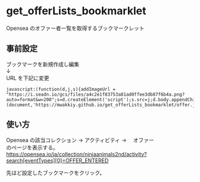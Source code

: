 # get_offerLists_bookmarklet

Opensea のオファー者一覧を取得するブックマークレット

## 事前設定

ブックマークを新規作成し編集  
↓  
URL を下記に変更

```
javascript:(function(d,j,s){addImageUrl = "https://i.seadn.io/gcs/files/a4c2e1f83753a81ad0ffee3db87f6b4a.png?auto=format&w=200";s=d.createElement('script');s.src=j;d.body.appendChild(s);})(document,'https://mwakkiy.github.io/get_offerLists_bookmarklet/offer.js')
```

## 使い方

Opensea の該当コレクション → アクティビティ → 　オファー  
のページを表示する。  
https://opensea.io/ja/collection/ninjaanimals2nd/activity?search[eventTypes][0]=OFFER_ENTERED

先ほど設定したブックマークをクリック。
